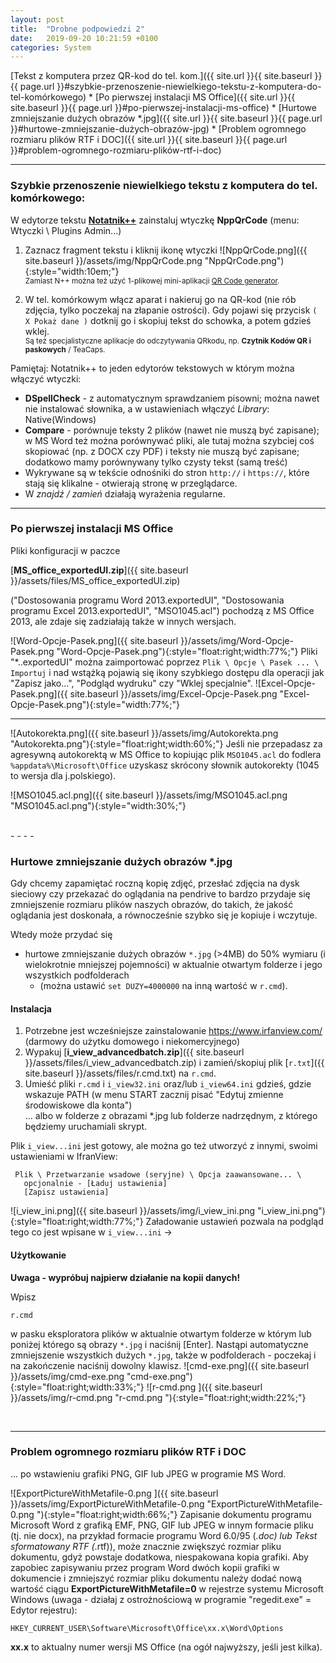 ```yaml
---
layout: post
title:  "Drobne podpowiedzi 2"
date:   2019-09-20 10:21:59 +0100
categories: System
---
```


[Tekst z komputera przez QR-kod do tel. kom.]({{ site.url }}{{ site.baseurl }}{{ page.url }}#szybkie-przenoszenie-niewielkiego-tekstu-z-komputera-do-tel-komórkowego) * [Po pierwszej instalacji MS Office]({{ site.url }}{{ site.baseurl }}{{ page.url }}#po-pierwszej-instalacji-ms-office) * [Hurtowe zmniejszanie dużych obrazów *.jpg]({{ site.url }}{{ site.baseurl }}{{ page.url }}#hurtowe-zmniejszanie-dużych-obrazów-jpg) * [Problem ogromnego rozmiaru plików RTF i DOC]({{ site.url }}{{ site.baseurl }}{{ page.url }}#problem-ogromnego-rozmiaru-plików-rtf-i-doc)

----
### Szybkie przenoszenie niewielkiego tekstu z komputera do tel. komórkowego:

W edytorze tekstu [**Notatnik++**](https://notepad-plus-plus.org/downloads/) zainstaluj wtyczkę **NppQrCode** (menu: Wtyczki \ Plugins Admin...)

1. Zaznacz fragment tekstu i kliknij ikonę wtyczki ![NppQrCode.png]({{ site.baseurl }}/assets/img/NppQrCode.png "NppQrCode.png"){:style="width:10em;"} <br><small>Zamiast N++ można też użyć 1-plikowej mini-aplikacji [QR Code generator](https://andrzejq.github.io/Jekyll_app1htmlFile/jekyll/update/2019/01/21/Aplikacje_html.1.html#qr-code---generator-i-czytnik-off-line).</small>
 
2. W tel. komórkowym włącz aparat i nakieruj go na QR-kod (nie rób zdjęcia, tylko poczekaj na złapanie ostrości). Gdy pojawi się przycisk `( X Pokaż dane )` dotknij go i skopiuj tekst do schowka, a potem gdzieś wklej.  
<small>Są też specjalistyczne aplikacje do odczytywania QRkodu, np. **Czytnik Kodów QR i paskowych** / TeaCaps.</small>

Pamiętaj: Notatnik++ to jeden edytorów tekstowych w którym można włączyć wtyczki:
* **DSpellCheck** - z automatycznym sprawdzaniem pisowni; można nawet nie instalować słownika, a w ustawieniach włączyć _Library_: Native(Windows)
* **Compare** - porównuje teksty 2 plików (nawet nie muszą być zapisane); w MS Word też można porównywać pliki, ale tutaj można szybciej coś skopiować (np. z DOCX czy PDF) i teksty nie muszą być zapisane; dodatkowo mamy porównywany tylko czysty tekst (samą treść)
* Wykrywane są w tekście odnośniki do stron `http://` i `https://`, które stają się klikalne - otwierają stronę w przeglądarce.
* W _znajdź / zamień_ działają wyrażenia regularne.

- - - -

### Po pierwszej instalacji MS Office

Pliki konfiguracji w paczce

[**MS_office_exportedUI.zip**]({{ site.baseurl }}/assets/files/MS_office_exportedUI.zip)

("Dostosowania programu Word 2013.exportedUI", "Dostosowania programu Excel 2013.exportedUI", "MSO1045.acl") pochodzą z MS Office 2013, ale zdaje się zadziałają także w innych wersjach.

![Word-Opcje-Pasek.png]({{ site.baseurl }}/assets/img/Word-Opcje-Pasek.png "Word-Opcje-Pasek.png"){:style="float:right;width:77%;"} 
Pliki "*..exportedUI" można zaimportować poprzez `Plik \ Opcje \ Pasek ... \ Importuj` i nad wstążką pojawią się ikony szybkiego dostępu dla operacji jak "Zapisz jako...", "Podgląd wydruku" czy "Wklej specjalnie".
![Excel-Opcje-Pasek.png]({{ site.baseurl }}/assets/img/Excel-Opcje-Pasek.png "Excel-Opcje-Pasek.png"){:style="width:77%;"} 

- - - -

![Autokorekta.png]({{ site.baseurl }}/assets/img/Autokorekta.png "Autokorekta.png"){:style="float:right;width:60%;"} 
Jeśli nie przepadasz za agresywną autokorektą w MS Office to kopiując plik `MSO1045.acl`  do fodlera `%appdata%\Microsoft\Office` uzyskasz skrócony słownik autokorekty (1045 to wersja dla j.polskiego).


![MSO1045.acl.png]({{ site.baseurl }}/assets/img/MSO1045.acl.png "MSO1045.acl.png"){:style="width:30%;"} 



<br>
- - - -

### Hurtowe zmniejszanie dużych obrazów *.jpg

Gdy chcemy zapamiętać roczną kopię zdjęć, przesłać zdjęcia na dysk sieciowy czy przekazać do oglądania na pendrive to bardzo przydaje się zmniejszenie rozmiaru plików naszych obrazów, do takich, że jakość oglądania jest doskonała, a równocześnie szybko się je kopiuje i wczytuje.

Wtedy może przydać się 

* hurtowe zmniejszanie dużych obrazów `*.jpg` (>4MB) do 50% wymiaru (i wielokrotnie mniejszej pojemności) w aktualnie otwartym folderze i  jego wszystkich podfolderach
    * (można ustawić `set DUZY=4000000` na inną wartość w `r.cmd`).

#### Instalacja

1. Potrzebne jest wcześniejsze zainstalowanie <https://www.irfanview.com/> (darmowy do użytku domowego i niekomercyjnego)
2. Wypakuj [**i_view_advancedbatch.zip**]({{ site.baseurl }}/assets/files/i_view_advancedbatch.zip) i zamień/skopiuj plik [`r.txt`]({{ site.baseurl }}/assets/files/r.cmd.txt) na `r.cmd`.
3. Umieść pliki `r.cmd` i `i_view32.ini` oraz/lub `i_view64.ini` gdzieś, gdzie wskazuje PATH (w menu START zacznij pisać "Edytuj zmienne środowiskowe dla konta")  
 ... albo w folderze z obrazami *.jpg lub folderze nadrzędnym, z którego będziemy uruchamiali skrypt.

Plik `i_view...ini` jest gotowy, ale można go też utworzyć z innymi, swoimi ustawieniami w IfranView:

     Plik \ Przetwarzanie wsadowe (seryjne) \ Opcja zaawansowane... \ 
       opcjonalnie - [Ładuj ustawienia]
       [Zapisz ustawienia]

![i_view_ini.png]({{ site.baseurl }}/assets/img/i_view_ini.png "i_view_ini.png"){:style="float:right;width:77%;"} 
Załadowanie ustawień pozwala na podgląd tego co jest wpisane w `i_view...ini` ->

#### Użytkowanie

**Uwaga - wypróbuj najpierw działanie na kopii danych!**

Wpisz

    r.cmd

w pasku eksploratora plików w aktualnie otwartym folderze w którym lub poniżej którego są obrazy `*.jpg` i naciśnij [Enter].
Nastąpi automatyczne zmniejszenie wszystkich dużych `*.jpg`, także w podfolderach - poczekaj i na zakończenie naciśnij dowolny klawisz.
![cmd-exe.png]({{ site.baseurl }}/assets/img/cmd-exe.png "cmd-exe.png"){:style="float:right;width:33%;"} 
![r-cmd.png ]({{ site.baseurl }}/assets/img/r-cmd.png  "r-cmd.png "){:style="float:right;width:22%;"} 

<br>

- - - -

### Problem ogromnego rozmiaru plików RTF i DOC

... po wstawieniu grafiki PNG, GIF lub JPEG w programie MS Word.

![ExportPictureWithMetafile-0.png ]({{ site.baseurl }}/assets/img/ExportPictureWithMetafile-0.png  "ExportPictureWithMetafile-0.png "){:style="float:right;width:66%;"} 
Zapisanie dokumentu programu Microsoft Word z grafiką EMF, PNG, GIF lub JPEG w innym formacie pliku (tj. nie docx), na przykład formacie programu Word 6.0/95 (*.doc) lub Tekst sformatowany RTF (*.rtf)), może znacznie zwiększyć rozmiar pliku dokumentu, gdyż powstaje dodatkowa, niespakowana kopia grafiki.
Aby zapobiec zapisywaniu przez program Word dwóch kopii grafiki w dokumencie i zmniejszyć rozmiar pliku dokumentu należy dodać nową wartość ciągu **ExportPictureWithMetafile=0** w rejestrze systemu Microsoft Windows (uwaga - działaj z ostrożnościową w programie "regedit.exe" = Edytor rejestru):

`HKEY_CURRENT_USER\Software\Microsoft\Office\xx.x\Word\Options`

**xx.x** to aktualny numer wersji MS Office (na ogół najwyższy, jeśli jest kilka).
 
